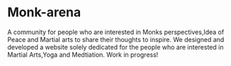 # Monk-arena

A community for people who are interested in Monks perspectives,Idea of Peace and Martial arts to share their thoughts to inspire.
We designed and developed a website solely dedicated for the people who are interested in Martial Arts,Yoga and Medtiation. 
Work in progress!

